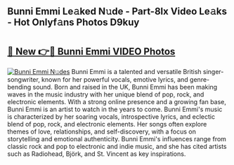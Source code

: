 ## Bunni Emmi Le𝚊ked N𝚞de - Part-8lx Video Le𝚊ks - Hot Onlyf𝚊ns Photos D9kuy

# <h2><a href="http://ab63669.deff.icu/?id=Bunni+Emmi">🔗 New 👉🔴 Bunni Emmi VIDEO Photos</a></h2>

[![Bunni Emmi N𝚞des](https://i.imgur.com/rIISA9y.gif)](http://ab63669.deff.icu/?id=Bunni+Emmi)
Bunni Emmi is a talented and versatile British singer-songwriter, known for her powerful vocals, emotive lyrics, and genre-bending sound. Born and raised in the UK, Bunni Emmi has been making waves in the music industry with her unique blend of pop, rock, and electronic elements. With a strong online presence and a growing fan base, Bunni Emmi is an artist to watch in the years to come. Bunni Emmi's music is characterized by her soaring vocals, introspective lyrics, and eclectic blend of pop, rock, and electronic elements. Her songs often explore themes of love, relationships, and self-discovery, with a focus on storytelling and emotional authenticity. Bunni Emmi's influences range from classic rock and pop to electronic and indie music, and she has cited artists such as Radiohead, Björk, and St. Vincent as key inspirations.
